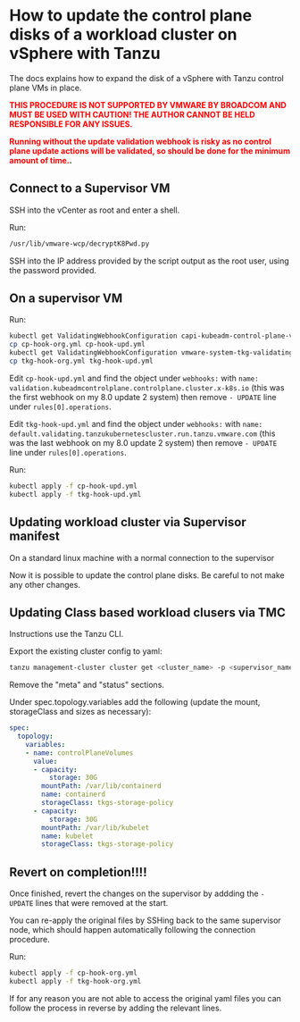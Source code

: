 # How to update the control plane disks of a workload cluster on vSphere with Tanzu

The docs explains how to expand the disk of a vSphere with Tanzu control plane VMs in place.

**<span style="color:red">THIS PROCEDURE IS NOT SUPPORTED BY VMWARE BY BROADCOM AND MUST BE USED WITH CAUTION! THE AUTHOR CANNOT BE HELD RESPONSIBLE FOR ANY ISSUES.</span>**

**<span style="color:red">Running without the update validation webhook is risky as no control plane update actions will be validated, so should be done for the minimum amount of time.</span>.**

## Connect to a Supervisor VM

SSH into the vCenter as root and enter a shell.

Run:
```sh
/usr/lib/vmware-wcp/decryptK8Pwd.py
```

SSH into the IP address provided by the script output as the root user, using the password provided.

## On a supervisor VM

Run:
```sh
kubectl get ValidatingWebhookConfiguration capi-kubeadm-control-plane-validating-webhook-configuration -o yaml > cp-hook-org.yml
cp cp-hook-org.yml cp-hook-upd.yml
kubectl get ValidatingWebhookConfiguration vmware-system-tkg-validating-webhook-configuration -o yaml > tkg-hook-org.yml
cp tkg-hook-org.yml tkg-hook-upd.yml
```

Edit `cp-hook-upd.yml` and find the object under `webhooks:` with `name: validation.kubeadmcontrolplane.controlplane.cluster.x-k8s.io` (this was the first webhook on my 8.0 update 2 system) then
remove `- UPDATE` line under `rules[0].operations`.

Edit `tkg-hook-upd.yml` and find the object under `webhooks:` with `name: default.validating.tanzukubernetescluster.run.tanzu.vmware.com` (this was the last webhook on my 8.0 update 2 system) then
remove `- UPDATE` line under `rules[0].operations`.

Run:
```sh
kubectl apply -f cp-hook-upd.yml
kubectl apply -f tkg-hook-upd.yml
```

## Updating workload cluster via Supervisor manifest

On a standard linux machine with a normal connection to the supervisor

Now it is possible to update the control plane disks. Be careful to not make any other changes.

## Updating Class based workload clusers via TMC 

Instructions use the Tanzu CLI.

Export the existing cluster config to yaml:
```sh
tanzu management-cluster cluster get <cluster_name> -p <supervisor_namesapce> -m <tmc_supervisor_name> -o yaml > cluster_spec.yaml
```

Remove the "meta" and "status" sections.

Under spec.topology.variables add the following (update the mount, storageClass and sizes as necessary):
```yaml
spec:
  topology:
    variables:
    - name: controlPlaneVolumes
      value:
      - capacity:
          storage: 30G
        mountPath: /var/lib/containerd
        name: containerd
        storageClass: tkgs-storage-policy
      - capacity:
          storage: 30G
        mountPath: /var/lib/kubelet
        name: kubelet
        storageClass: tkgs-storage-policy
```

## Revert on completion!!!!

Once finished, revert the changes on the supervisor by addding the `- UPDATE` lines that were removed at the start.

You can re-apply the original files by SSHing back to the same supervisor node, which should happen automatically following the connection procedure. 

Run:
```sh
kubectl apply -f cp-hook-org.yml
kubectl apply -f tkg-hook-org.yml
```

If for any reason you are not able to access the original yaml files you can follow the process in reverse by adding the relevant lines.